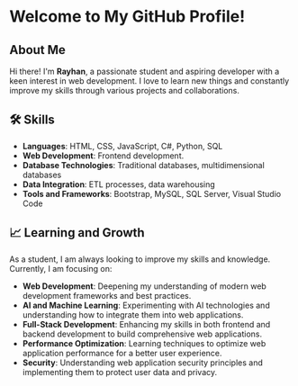# Welcome to My GitHub Profile!

## About Me
Hi there! I'm **Rayhan**, a passionate student and aspiring developer with a keen interest in web development. I love to learn new things and constantly improve my skills through various projects and collaborations.

## 🛠️ Skills
- **Languages**: HTML, CSS, JavaScript, C#, Python, SQL
- **Web Development**: Frontend development.
- **Database Technologies**: Traditional databases, multidimensional databases
- **Data Integration**: ETL processes, data warehousing
- **Tools and Frameworks**: Bootstrap, MySQL, SQL Server, Visual Studio Code

## 📈 Learning and Growth
As a student, I am always looking to improve my skills and knowledge. Currently, I am focusing on:

- **Web Development**: Deepening my understanding of modern web development frameworks and best practices.
- **AI and Machine Learning**: Experimenting with AI technologies and understanding how to integrate them into web applications.
- **Full-Stack Development**: Enhancing my skills in both frontend and backend development to build comprehensive web applications.
- **Performance Optimization**: Learning techniques to optimize web application performance for a better user experience.
- **Security**: Understanding web application security principles and implementing them to protect user data and privacy.
